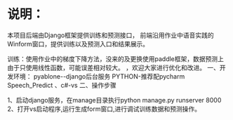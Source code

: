 # 说明：
本项目后端由Django框架提供训练和预测接口，
前端沿用作业中语音实践的Winform窗口，提供训练以及预测入口和结果展示。

训练：使用作业中的梯度下降方法，没来的及更换使用paddle框架，数据预测上由于只使用线性函数，可能误差相对较大。
	 ，欢迎大家进行优化和改进。
一、开发环境：
    pyablone--django后台服务  PYTHON-推荐配pycharm
	Speech_Predict             、c#-vs
二、操作步骤

1、启动django服务，在manage目录执行python manage.py runserver 8000
2、打开vs启动程序,运行生成form窗口,进行调试训练数据和预测操作。



